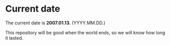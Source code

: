 # Current date

The current date is **2007.01.13.** (YYYY.MM.DD.)

This repository will be good when the world ends, so we will know how long it lasted.